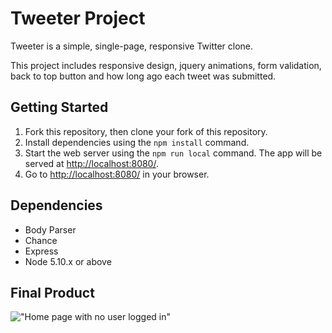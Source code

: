 # Tweeter Project

Tweeter is a simple, single-page, responsive Twitter clone. 

This project includes responsive design, jquery animations, form validation, back to top button and how long ago each tweet was submitted.


## Getting Started

1. Fork this repository, then clone your fork of this repository.
2. Install dependencies using the `npm install` command.
3. Start the web server using the `npm run local` command. The app will be served at <http://localhost:8080/>.
4. Go to <http://localhost:8080/> in your browser.

## Dependencies

- Body Parser
- Chance
- Express
- Node 5.10.x or above

## Final Product

!["Home page with no user logged in"](https://github.com/aproperzi2/tweeter/tree/master/public/features/tweeter1.png)
